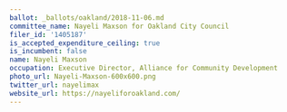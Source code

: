 ```yaml
---
ballot: _ballots/oakland/2018-11-06.md
committee_name: Nayeli Maxson for Oakland City Council
filer_id: '1405187'
is_accepted_expenditure_ceiling: true
is_incumbent: false
name: Nayeli Maxson
occupation: Executive Director, Alliance for Community Development
photo_url: Nayeli-Maxson-600x600.png
twitter_url: nayelimax
website_url: https://nayeliforoakland.com/
---
```

